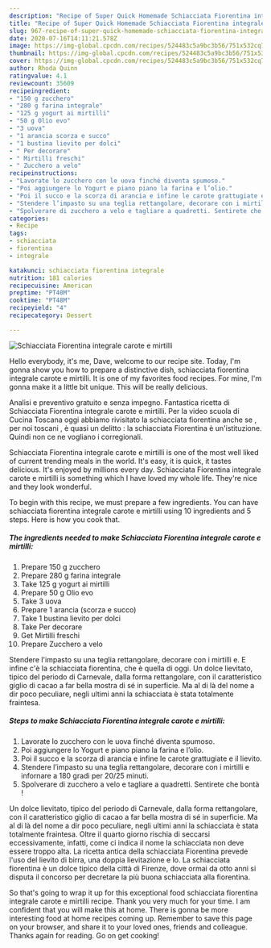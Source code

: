 ```yaml
---
description: "Recipe of Super Quick Homemade Schiacciata Fiorentina integrale carote e mirtilli"
title: "Recipe of Super Quick Homemade Schiacciata Fiorentina integrale carote e mirtilli"
slug: 967-recipe-of-super-quick-homemade-schiacciata-fiorentina-integrale-carote-e-mirtilli
date: 2020-07-16T14:11:21.578Z
image: https://img-global.cpcdn.com/recipes/524483c5a9bc3b56/751x532cq70/schiacciata-fiorentina-integrale-carote-e-mirtilli-recipe-main-photo.jpg
thumbnail: https://img-global.cpcdn.com/recipes/524483c5a9bc3b56/751x532cq70/schiacciata-fiorentina-integrale-carote-e-mirtilli-recipe-main-photo.jpg
cover: https://img-global.cpcdn.com/recipes/524483c5a9bc3b56/751x532cq70/schiacciata-fiorentina-integrale-carote-e-mirtilli-recipe-main-photo.jpg
author: Rhoda Quinn
ratingvalue: 4.1
reviewcount: 35609
recipeingredient:
- "150 g zucchero"
- "280 g farina integrale"
- "125 g yogurt ai mirtilli"
- "50 g Olio evo"
- "3 uova"
- "1 arancia scorza e succo"
- "1 bustina lievito per dolci"
- " Per decorare"
- " Mirtilli freschi"
- " Zucchero a velo"
recipeinstructions:
- "Lavorate lo zucchero con le uova finché diventa spumoso."
- "Poi aggiungere lo Yogurt e piano piano la farina e l’olio."
- "Poi il succo e la scorza di arancia e infine le carote grattugiate e il lievito."
- "Stendere l’impasto su una teglia rettangolare, decorare con i mirtilli e infornare a 180 gradi per 20/25 minuti."
- "Spolverare di zucchero a velo e tagliare a quadretti. Sentirete che bontà !"
categories:
- Recipe
tags:
- schiacciata
- fiorentina
- integrale

katakunci: schiacciata fiorentina integrale 
nutrition: 181 calories
recipecuisine: American
preptime: "PT40M"
cooktime: "PT48M"
recipeyield: "4"
recipecategory: Dessert

---
```



![Schiacciata Fiorentina integrale carote e mirtilli](https://img-global.cpcdn.com/recipes/524483c5a9bc3b56/751x532cq70/schiacciata-fiorentina-integrale-carote-e-mirtilli-recipe-main-photo.jpg)

Hello everybody, it's me, Dave, welcome to our recipe site. Today, I'm gonna show you how to prepare a distinctive dish, schiacciata fiorentina integrale carote e mirtilli. It is one of my favorites food recipes. For mine, I'm gonna make it a little bit unique. This will be really delicious.

Analisi e preventivo gratuito e senza impegno. Fantastica ricetta di Schiacciata Fiorentina integrale carote e mirtilli. Per la video scuola di Cucina Toscana oggi abbiamo rivisitato la schiacciata fiorentina anche se , per noi toscani , è quasi un delitto : la schiacciata Fiorentina è un&#39;istituzione. Quindi non ce ne vogliano i corregionali.

Schiacciata Fiorentina integrale carote e mirtilli is one of the most well liked of current trending meals in the world. It's easy, it is quick, it tastes delicious. It's enjoyed by millions every day. Schiacciata Fiorentina integrale carote e mirtilli is something which I have loved my whole life. They're nice and they look wonderful.


To begin with this recipe, we must prepare a few ingredients. You can have schiacciata fiorentina integrale carote e mirtilli using 10 ingredients and 5 steps. Here is how you cook that.

<!--inarticleads1-->

##### The ingredients needed to make Schiacciata Fiorentina integrale carote e mirtilli:

1. Prepare 150 g zucchero
1. Prepare 280 g farina integrale
1. Take 125 g yogurt ai mirtilli
1. Prepare 50 g Olio evo
1. Take 3 uova
1. Prepare 1 arancia (scorza e succo)
1. Take 1 bustina lievito per dolci
1. Take  Per decorare
1. Get  Mirtilli freschi
1. Prepare  Zucchero a velo


Stendere l&#39;impasto su una teglia rettangolare, decorare con i mirtilli e. E infine c&#39;è la schiacciata fiorentina, che è quella di oggi. Un dolce lievitato, tipico del periodo di Carnevale, dalla forma rettangolare, con il caratteristico giglio di cacao a far bella mostra di sé in superficie. Ma al di là del nome a dir poco peculiare, negli ultimi anni la schiacciata è stata totalmente fraintesa. 

<!--inarticleads2-->

##### Steps to make Schiacciata Fiorentina integrale carote e mirtilli:

1. Lavorate lo zucchero con le uova finché diventa spumoso.
1. Poi aggiungere lo Yogurt e piano piano la farina e l’olio.
1. Poi il succo e la scorza di arancia e infine le carote grattugiate e il lievito.
1. Stendere l’impasto su una teglia rettangolare, decorare con i mirtilli e infornare a 180 gradi per 20/25 minuti.
1. Spolverare di zucchero a velo e tagliare a quadretti. Sentirete che bontà !


Un dolce lievitato, tipico del periodo di Carnevale, dalla forma rettangolare, con il caratteristico giglio di cacao a far bella mostra di sé in superficie. Ma al di là del nome a dir poco peculiare, negli ultimi anni la schiacciata è stata totalmente fraintesa. Oltre il quarto giorno rischia di seccarsi eccessivamente, infatti, come ci indica il nome la schiacciata non deve essere troppo alta. La ricetta antica della schiacciata Fiorentina prevede l&#39;uso del lievito di birra, una doppia lievitazione e lo. La schiacciata fiorentina è un dolce tipico della città di Firenze, dove ormai da otto anni si disputa il concorso per decretare la più buona schiacciata alla fiorentina. 

So that's going to wrap it up for this exceptional food schiacciata fiorentina integrale carote e mirtilli recipe. Thank you very much for your time. I am confident that you will make this at home. There is gonna be more interesting food at home recipes coming up. Remember to save this page on your browser, and share it to your loved ones, friends and colleague. Thanks again for reading. Go on get cooking!
